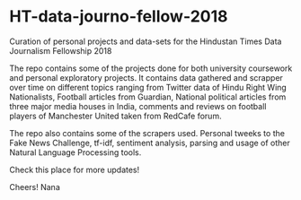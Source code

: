 # HT-data-journo-fellow-2018
Curation of personal projects and data-sets for the Hindustan Times Data Journalism Fellowship 2018

The repo contains some of the projects done for both university coursework and personal exploratory projects.
It contains data gathered and scrapper over time on different topics ranging from Twitter data of Hindu Right Wing Nationalists, Football articles from Guardian, National political articles from three major media houses in India, comments and reviews on football players of Manchester United taken from RedCafe forum.

The repo also contains some of the scrapers used. Personal tweeks to the Fake News Challenge, tf-idf, sentiment analysis, parsing and usage of other Natural Language Processing tools. 

Check this place for more updates!

Cheers! 
Nana

